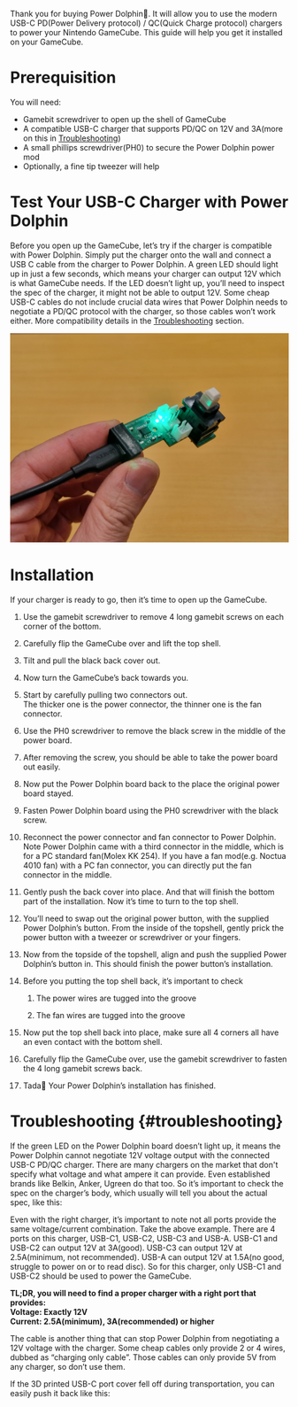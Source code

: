 Thank you for buying Power Dolphin🐬. It will allow you to use the modern USB-C PD(Power Delivery protocol) / QC(Quick Charge protocol) chargers to power your Nintendo GameCube. This guide will help you get it installed on your GameCube.

# Prerequisition

You will need:

- Gamebit screwdriver to open up the shell of GameCube  
- A compatible USB-C charger that supports PD/QC on 12V and 3A(more on this in [Troubleshooting](#troubleshooting))  
- A small phillips screwdriver(PH0) to secure the Power Dolphin power mod  
- Optionally, a fine tip tweezer will help

# Test Your USB-C Charger with Power Dolphin

Before you open up the GameCube, let’s try if the charger is compatible with Power Dolphin. Simply put the charger onto the wall and connect a USB C cable from the charger to Power Dolphin. A green LED should light up in just a few seconds, which means your charger can output 12V which is what GameCube needs. If the LED doesn’t light up, you’ll need to inspect the spec of the charger, it might not be able to output 12V. Some cheap USB-C cables do not include crucial data wires that Power Dolphin needs to negotiate a PD/QC protocol with the charger, so those cables won’t work either. More compatibility details in the [Troubleshooting](#troubleshooting) section.

![20251018_220642.jpg](images/20251018_220642.jpg)

# Installation

If your charger is ready to go, then it’s time to open up the GameCube.

1. Use the gamebit screwdriver to remove 4 long gamebit screws on each corner of the bottom.

2. Carefully flip the GameCube over and lift the top shell.

3. Tilt and pull the black back cover out.

4. Now turn the GameCube’s back towards you.  
     
5. Start by carefully pulling two connectors out.   
   The thicker one is the power connector, the thinner one is the fan connector.

6. Use the PH0 screwdriver to remove the black screw in the middle of the power board.

7. After removing the screw, you should be able to take the power board out easily.  
     
8. Now put the Power Dolphin board back to the place the original power board stayed.

9. Fasten Power Dolphin board using the PH0 screwdriver with the black screw.

10. Reconnect the power connector and fan connector to Power Dolphin. Note Power Dolphin came with a third connector in the middle, which is for a PC standard fan(Molex KK 254). If you have a fan mod(e.g. Noctua 4010 fan) with a PC fan connector, you can directly put the fan connector in the middle.

11. Gently push the back cover into place. And that will finish the bottom part of the installation. Now it’s time to turn to the top shell.  
      
12. You’ll need to swap out the original power button, with the supplied Power Dolphin’s button. From the inside of the topshell, gently prick the power button with a tweezer or screwdriver or your fingers.

13. Now from the topside of the topshell, align and push the supplied Power Dolphin’s button in. This should finish the power button’s installation.

14. Before you putting the top shell back, it’s important to check

    1. The power wires are tugged into the groove

    2. The fan wires are tugged into the groove

15. Now put the top shell back into place, make sure all 4 corners all have an even contact with the bottom shell.

16. Carefully flip the GameCube over, use the gamebit screwdriver to fasten the 4 long gamebit screws back.

17. Tada🎉 Your Power Dolphin’s installation has finished.

# 

# Troubleshooting {#troubleshooting}

If the green LED on the Power Dolphin board doesn’t light up, it means the Power Dolphin cannot negotiate 12V voltage output with the connected USB-C PD/QC charger. There are many chargers on the market that don't specify what voltage and what ampere it can provide. Even established brands like Belkin, Anker, Ugreen do that too. So it’s important to check the spec on the charger’s body, which usually will tell you about the actual spec, like this:

Even with the right charger, it’s important to note not all ports provide the same voltage/current combination. Take the above example. There are 4 ports on this charger, USB-C1, USB-C2, USB-C3 and USB-A. USB-C1 and USB-C2 can output 12V at 3A(good). USB-C3 can output 12V at 2.5A(minimum, not recommended). USB-A can output 12V at 1.5A(no good, struggle to power on or to read disc). So for this charger, only USB-C1 and USB-C2 should be used to power the GameCube.

**TL;DR, you will need to find a proper charger with a right port that provides:**  
**Voltage: Exactly 12V**  
**Current: 2.5A(minimum), 3A(recommended) or higher**

The cable is another thing that can stop Power Dolphin from negotiating a 12V voltage with the charger. Some cheap cables only provide 2 or 4 wires, dubbed as “charging only cable”. Those cables can only provide 5V from any charger, so don’t use them.

If the 3D printed USB-C port cover fell off during transportation, you can easily push it back like this:


